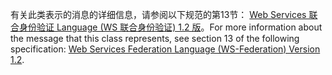 <span data-ttu-id="563cc-101">有关此类表示的消息的详细信息，请参阅以下规范的第13节： [Web Services 联合身份验证 Language (WS 联合身份验证) 1.2 版](https://docs.oasis-open.org/wsfed/federation/v1.2/os/ws-federation-1.2-spec-os.html)。</span><span class="sxs-lookup"><span data-stu-id="563cc-101">For more information about the message that this class represents, see section 13 of the following specification: [Web Services Federation Language (WS-Federation) Version 1.2](https://docs.oasis-open.org/wsfed/federation/v1.2/os/ws-federation-1.2-spec-os.html).</span></span>
